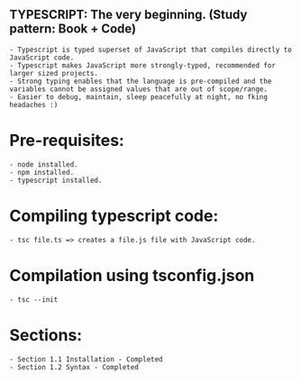 ## TYPESCRIPT: The very beginning. (Study pattern: Book + Code)

    - Typescript is typed superset of JavaScript that compiles directly to JavaScript code.
    - Typescript makes JavaScript more strongly-typed, recommended for larger sized projects.
    - Strong typing enables that the language is pre-compiled and the variables cannot be assigned values that are out of scope/range.
    - Easier to debug, maintain, sleep peacefully at night, no fking headaches :)

# Pre-requisites:

    - node installed.
    - npm installed.
    - typescript installed.

# Compiling typescript code:

    - tsc file.ts => creates a file.js file with JavaScript code.

# Compilation using tsconfig.json

    - tsc --init

# Sections:

    - Section 1.1 Installation - Completed
    - Section 1.2 Syntax - Completed
